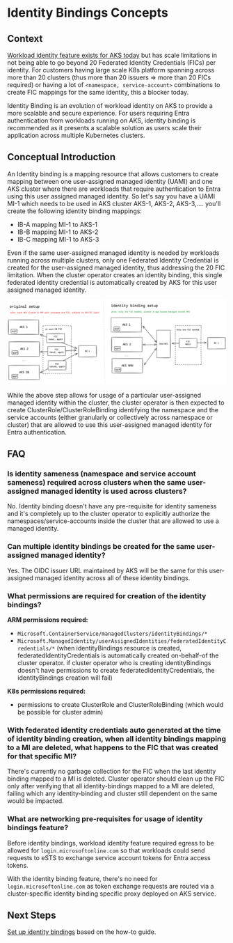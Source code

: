# Identity Bindings Concepts

## Context

[Workload identity feature exists for AKS today](https://learn.microsoft.com/azure/aks/workload-identity-overview) but has scale limitations in not being able to go beyond 20 Federated Identity Credentials (FICs) per identity. For customers having large scale K8s platform spanning across more than 20 clusters (thus more than 20 issuers => more than 20 FICs required) or having a lot of `<namespace, service-account>` combinations to create FIC mappings for the same identity, this a blocker today.

Identity Binding is an evolution of workload identity on AKS to provide a more scalable and secure experience. For users requiring Entra authentication from workloads running on AKS, identity binding is recommended as it presents a scalable solution as users scale their application across multiple Kubernetes clusters.

## Conceptual Introduction

An Identity binding is a mapping resource that allows customers to create mapping between one user-assigned managed identity (UAMI) and one AKS cluster where there are workloads that require authentication to Entra using this user assigned managed identity. So let's say you have a UAMI MI-1 which needs to be used in AKS cluster AKS-1, AKS-2, AKS-3,.... you'll create the following identity binding mappings:

- IB-A mapping MI-1 to AKS-1
- IB-B mapping MI-1 to AKS-2
- IB-C mapping MI-1 to AKS-3

Even if the same user-assigned managed identity is needed by workloads running across multiple clusters, only one Federated Identity Credential is created for the user-assigned managed identity, thus addressing the 20 FIC limitation. When the cluster operator creates an identity binding, this single federated identity credential is automatically created by AKS for this user assigned managed identity.

![Identity Binding Concepts](media/identity-bindings-concepts.png)

While the above step allows for usage of a particular user-assigned managed identity within the cluster, the cluster operator is then expected to create ClusterRole/ClusterRoleBinding identifying the namespace and the service accounts (either granularly or collectively across namespace or cluster) that are allowed to use this user-assigned managed identity for Entra authentication.

## FAQ

### Is identity sameness (namespace and service account sameness) required across clusters when the same user-assigned managed identity is used across clusters?

No. Identity binding doesn't have any pre-requisite for identity sameness and it's completely up to the cluster operator to explicitly authorize the namespaces/service-accounts inside the cluster that are allowed to use a managed identity.

### Can multiple identity bindings be created for the same user-assigned managed identity?

Yes. The OIDC issuer URL maintained by AKS will be the same for this user-assigned managed identity across all of these identity bindings.

### What permissions are required for creation of the identity bindings?

**ARM permissions required:**
- `Microsoft.ContainerService/managedClusters/identityBindings/*`
- `Microsoft.ManagedIdentity/userAssignedIdentities/federatedIdentityCredentials/*` (when identityBindings resource is created, federatedIdentityCredentials is automatically created on-behalf-of the cluster operator. if cluster operator who is creating identityBindings doesn't have permissions to create federatedIdentityCredentials, the identityBindings creation will fail)

**K8s permissions required:**
- permissions to create ClusterRole and ClusterRoleBinding (which would be possible for cluster admin)

### With federated identity credentials auto generated at the time of identity binding creation, when all identity bindings mapping to a MI are deleted, what happens to the FIC that was created for that specific MI?

There's currently no garbage collection for the FIC when the last identity binding mapped to a MI is deleted. Cluster operator should clean up the FIC only after verifying that all identity-bindings mapped to a MI are deleted, failing which any identity-binding and cluster still dependent on the same would be impacted.

### What are networking pre-requisites for usage of identity bindings feature?

Before identity bindings, workload identity feature required egress to be allowed for `login.microsoftonline.com` so that workloads could send requests to eSTS to exchange service account tokens for Entra access tokens.

With the identity binding feature, there's no need for `login.microsoftonline.com` as token exchange requests are routed via a cluster-specific identity binding specific proxy deployed on AKS service.

## Next Steps

[Set up identity bindings](./identity-bindings-how-to-guide.md) based on the how-to guide.
